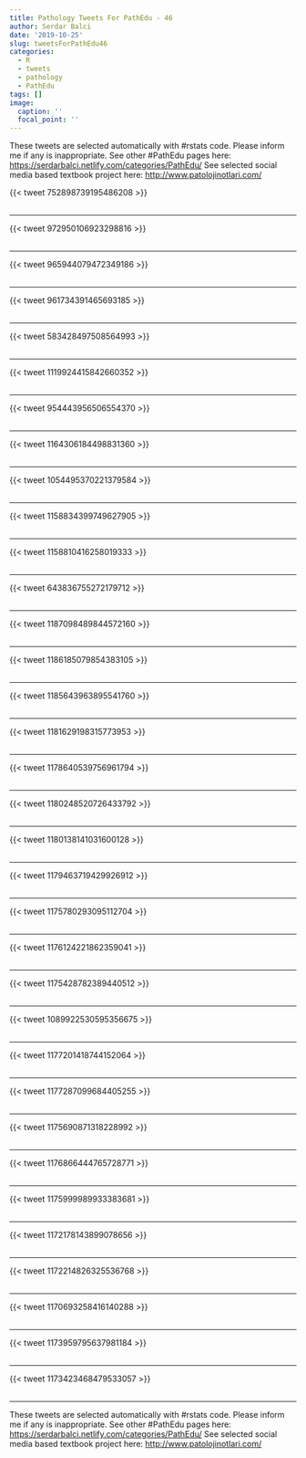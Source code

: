 ```yaml
---
title: Pathology Tweets For PathEdu - 46
author: Serdar Balci
date: '2019-10-25'
slug: tweetsForPathEdu46
categories:
  - R
  - tweets
  - pathology
  - PathEdu
tags: []
image:
  caption: ''
  focal_point: ''
---
```



These tweets are selected automatically with #rstats code. Please inform me if any is inappropriate.
See other #PathEdu pages here: https://serdarbalci.netlify.com/categories/PathEdu/ 
See selected social media based textbook project here: http://www.patolojinotlari.com/

{{< tweet 752898739195486208 >}}
<br>
<br>
<hr>
{{< tweet 972950106923298816 >}}
<br>
<br>
<hr>
{{< tweet 965944079472349186 >}}
<br>
<br>
<hr>
{{< tweet 961734391465693185 >}}
<br>
<br>
<hr>
{{< tweet 583428497508564993 >}}
<br>
<br>
<hr>
{{< tweet 1119924415842660352 >}}
<br>
<br>
<hr>
{{< tweet 954443956506554370 >}}
<br>
<br>
<hr>
{{< tweet 1164306184498831360 >}}
<br>
<br>
<hr>
{{< tweet 1054495370221379584 >}}
<br>
<br>
<hr>
{{< tweet 1158834399749627905 >}}
<br>
<br>
<hr>
{{< tweet 1158810416258019333 >}}
<br>
<br>
<hr>
{{< tweet 643836755272179712 >}}
<br>
<br>
<hr>
{{< tweet 1187098489844572160 >}}
<br>
<br>
<hr>
{{< tweet 1186185079854383105 >}}
<br>
<br>
<hr>
{{< tweet 1185643963895541760 >}}
<br>
<br>
<hr>
{{< tweet 1181629198315773953 >}}
<br>
<br>
<hr>
{{< tweet 1178640539756961794 >}}
<br>
<br>
<hr>
{{< tweet 1180248520726433792 >}}
<br>
<br>
<hr>
{{< tweet 1180138141031600128 >}}
<br>
<br>
<hr>
{{< tweet 1179463719429926912 >}}
<br>
<br>
<hr>
{{< tweet 1175780293095112704 >}}
<br>
<br>
<hr>
{{< tweet 1176124221862359041 >}}
<br>
<br>
<hr>
{{< tweet 1175428782389440512 >}}
<br>
<br>
<hr>
{{< tweet 1089922530595356675 >}}
<br>
<br>
<hr>
{{< tweet 1177201418744152064 >}}
<br>
<br>
<hr>
{{< tweet 1177287099684405255 >}}
<br>
<br>
<hr>
{{< tweet 1175690871318228992 >}}
<br>
<br>
<hr>
{{< tweet 1176866444765728771 >}}
<br>
<br>
<hr>
{{< tweet 1175999989933383681 >}}
<br>
<br>
<hr>
{{< tweet 1172178143899078656 >}}
<br>
<br>
<hr>
{{< tweet 1172214826325536768 >}}
<br>
<br>
<hr>
{{< tweet 1170693258416140288 >}}
<br>
<br>
<hr>
{{< tweet 1173959795637981184 >}}
<br>
<br>
<hr>
{{< tweet 1173423468479533057 >}}
<br>
<br>
<hr>


These tweets are selected automatically with #rstats code. Please inform me if any is inappropriate.
See other #PathEdu pages here: https://serdarbalci.netlify.com/categories/PathEdu/ 
See selected social media based textbook project here: http://www.patolojinotlari.com/
